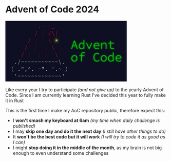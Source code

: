 # Advent of Code 2024

<img src="AoC.jpg" width="75%" height="75%">

Like every year I try to participate *(and not give up)* to the yearly Advent of Code. Since I am currently learning Rust I've decided this year to fully make it in Rust

This is the first time I make my AoC repository public, therefore expect this:
- I **won't smash my keyboard at 6am** *(my time when daily challenge is published)*
- I may **skip one day and do it the next day** *(I still have other things to do)*
- It **won't be the best code but it will work** *(I will try to code it as good as I can)*
- I might **stop doing it in the middle of the month**, as my brain is not big enough to even understand some challenges
